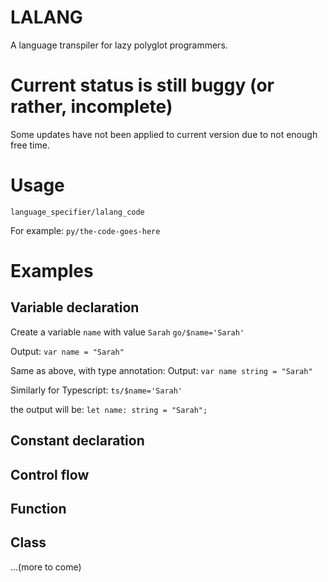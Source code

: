 # LALANG

A language transpiler for lazy polyglot programmers.

# Current status is still buggy (or rather, incomplete)

Some updates have not been applied to current version due to not enough free time.

# Usage

`language_specifier/lalang_code`

For example:
`py/the-code-goes-here`

# Examples

## Variable declaration

Create a variable `name` with value `Sarah`
`go/$name='Sarah'`

Output: `var name = "Sarah"`

Same as above, with type annotation:
Output: `var name string = "Sarah"`

Similarly for Typescript: 
`ts/$name='Sarah'`

the output will be: 
`let name: string = "Sarah";`

## Constant declaration

## Control flow

## Function

## Class

...(more to come)
